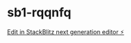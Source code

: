 # sb1-rqqnfq

[Edit in StackBlitz next generation editor ⚡️](https://stackblitz.com/~/github.com/chinnodaa/sb1-rqqnfq)
